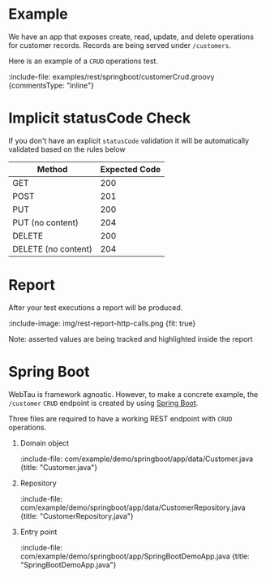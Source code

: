 # Example

We have an app that exposes create, read, update, and delete operations for customer records. Records are being served 
under `/customers`.

Here is an example of a `CRUD` operations test.

:include-file: examples/rest/springboot/customerCrud.groovy {commentsType: "inline"}

# Implicit statusCode Check 

If you don't have an explicit `statusCode` validation it will be automatically validated based on the rules below 

| Method             | Expected Code |
| ------------------ |---------------|
| GET                | 200           |
| POST               | 201           |
| PUT                | 200           |
| PUT (no content)   | 204           |
| DELETE             | 200           |
| DELETE (no content)| 204           |

# Report

After your test executions a report will be produced.

:include-image: img/rest-report-http-calls.png {fit: true}

Note: asserted values are being tracked and highlighted inside the report 

# Spring Boot

WebTau is framework agnostic. However, to make a concrete example, the `/customer` `CRUD` endpoint
is created by using [Spring Boot](https://projects.spring.io/spring-boot/).

Three files are required to have a working REST endpoint with `CRUD` operations.

1. Domain object

    :include-file: com/example/demo/springboot/app/data/Customer.java {title: "Customer.java"}

2. Repository

    :include-file: com/example/demo/springboot/app/data/CustomerRepository.java {title: "CustomerRepository.java"}

3. Entry point

    :include-file: com/example/demo/springboot/app/SpringBootDemoApp.java {title: "SpringBootDemoApp.java"}
